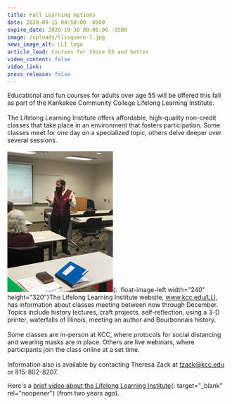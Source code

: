 ```yaml
---
title: Fall Learning options
date: 2020-09-15 04:58:00 -0500
expire_date: 2020-10-30 00:00:00 -0500
image: /uploads/llisquare-1.jpg
news_image_alt: LLI logo
article_lead: Courses for those 55 and better
video_content: false
video_link:
press_release: false
---
```


Educational and fun courses for adults over age 55 will be offered this fall as part of the Kankakee Community College Lifelong Learning Institute.<br><br>The Lifelong Learning Institute offers affordable, high-quality non-credit classes that take place in an environment that fosters participation. Some classes meet for one day on a specialized topic, others delve deeper over several sessions.<br><br>![](/uploads/dr--paul-as-letourneau-img-8305---copy.jpg){: .float-image-left width="240" height="320"}The Lifelong Learning Institute website, www.kcc.edu/LLI, has information about classes meeting between now through December. Topics include history lectures, craft projects, self-reflection, using a 3-D printer, waterfalls of Illinois, meeting an author and Bourbonnais history.<br><br>Some classes are in-person at KCC, where protocols for social distancing and wearing masks are in place. Others are live webinars, where participants join the class online at a set time.&nbsp;<br><br>Information also is available by contacting Theresa Zack at tzack@kcc.edu or 815-802-8207.

Here's a [brief video about the Lifelong Learning Institute](https://youtu.be/eWohwTmFZK0){: target="_blank" rel="noopener"}&nbsp;(from two years ago).